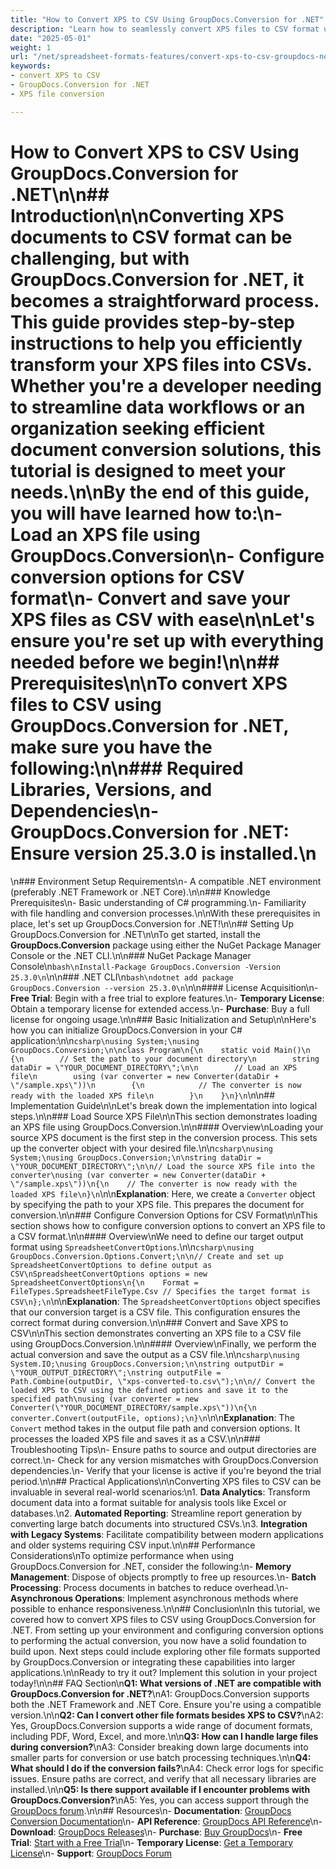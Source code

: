 ```yaml
---
title: "How to Convert XPS to CSV Using GroupDocs.Conversion for .NET"
description: "Learn how to seamlessly convert XPS files to CSV format using GroupDocs.Conversion for .NET. Follow this step-by-step guide to streamline data processing in your applications."
date: "2025-05-01"
weight: 1
url: "/net/spreadsheet-formats-features/convert-xps-to-csv-groupdocs-net/"
keywords:
- convert XPS to CSV
- GroupDocs.Conversion for .NET
- XPS file conversion

---
```



# How to Convert XPS to CSV Using GroupDocs.Conversion for .NET\n\n## Introduction\n\nConverting XPS documents to CSV format can be challenging, but with **GroupDocs.Conversion for .NET**, it becomes a straightforward process. This guide provides step-by-step instructions to help you efficiently transform your XPS files into CSVs. Whether you're a developer needing to streamline data workflows or an organization seeking efficient document conversion solutions, this tutorial is designed to meet your needs.\n\nBy the end of this guide, you will have learned how to:\n- Load an XPS file using GroupDocs.Conversion\n- Configure conversion options for CSV format\n- Convert and save your XPS files as CSV with ease\n\nLet's ensure you're set up with everything needed before we begin!\n\n## Prerequisites\n\nTo convert XPS files to CSV using **GroupDocs.Conversion for .NET**, make sure you have the following:\n\n### Required Libraries, Versions, and Dependencies\n- **GroupDocs.Conversion for .NET**: Ensure version 25.3.0 is installed.\n  
\n### Environment Setup Requirements\n- A compatible .NET environment (preferably .NET Framework or .NET Core).\n\n### Knowledge Prerequisites\n- Basic understanding of C# programming.\n- Familiarity with file handling and conversion processes.\n\nWith these prerequisites in place, let's set up GroupDocs.Conversion for .NET!\n\n## Setting Up GroupDocs.Conversion for .NET\n\nTo get started, install the **GroupDocs.Conversion** package using either the NuGet Package Manager Console or the .NET CLI.\n\n### NuGet Package Manager Console\n```bash\nInstall-Package GroupDocs.Conversion -Version 25.3.0\n```\n\n### .NET CLI\n```bash\ndotnet add package GroupDocs.Conversion --version 25.3.0\n```\n\n#### License Acquisition\n- **Free Trial**: Begin with a free trial to explore features.\n- **Temporary License**: Obtain a temporary license for extended access.\n- **Purchase**: Buy a full license for ongoing usage.\n\n### Basic Initialization and Setup\n\nHere's how you can initialize GroupDocs.Conversion in your C# application:\n\n```csharp\nusing System;\nusing GroupDocs.Conversion;\n\nclass Program\n{\n    static void Main()\n    {\n        // Set the path to your document directory\n        string dataDir = \"YOUR_DOCUMENT_DIRECTORY\";\n\n        // Load an XPS file\n        using (var converter = new Converter(dataDir + \"/sample.xps\"))\n        {\n            // The converter is now ready with the loaded XPS file\n        }\n    }\n}\n```\n\n## Implementation Guide\n\nLet's break down the implementation into logical steps.\n\n### Load Source XPS File\n\nThis section demonstrates loading an XPS file using GroupDocs.Conversion.\n\n#### Overview\nLoading your source XPS document is the first step in the conversion process. This sets up the converter object with your desired file.\n\n```csharp\nusing System;\nusing GroupDocs.Conversion;\n\nstring dataDir = \"YOUR_DOCUMENT_DIRECTORY\";\n\n// Load the source XPS file into the converter\nusing (var converter = new Converter(dataDir + \"/sample.xps\"))\n{\n    // The converter is now ready with the loaded XPS file\n}\n```\n\n**Explanation**: Here, we create a `Converter` object by specifying the path to your XPS file. This prepares the document for conversion.\n\n### Configure Conversion Options for CSV Format\n\nThis section shows how to configure conversion options to convert an XPS file to a CSV format.\n\n#### Overview\nWe need to define our target output format using `SpreadsheetConvertOptions`.\n\n```csharp\nusing GroupDocs.Conversion.Options.Convert;\n\n// Create and set up SpreadsheetConvertOptions to define output as CSV\nSpreadsheetConvertOptions options = new SpreadsheetConvertOptions\n{\n    Format = FileTypes.SpreadsheetFileType.Csv // Specifies the target format is CSV\n};\n```\n\n**Explanation**: The `SpreadsheetConvertOptions` object specifies that our conversion target is a CSV file. This configuration ensures the correct format during conversion.\n\n### Convert and Save XPS to CSV\n\nThis section demonstrates converting an XPS file to a CSV file using GroupDocs.Conversion.\n\n#### Overview\nFinally, we perform the actual conversion and save the output as a CSV file.\n\n```csharp\nusing System.IO;\nusing GroupDocs.Conversion;\n\nstring outputDir = \"YOUR_OUTPUT_DIRECTORY\";\nstring outputFile = Path.Combine(outputDir, \"xps-converted-to.csv\");\n\n// Convert the loaded XPS to CSV using the defined options and save it to the specified path\nusing (var converter = new Converter(\"YOUR_DOCUMENT_DIRECTORY/sample.xps\"))\n{\n    converter.Convert(outputFile, options);\n}\n```\n\n**Explanation**: The `Convert` method takes in the output file path and conversion options. It processes the loaded XPS file and saves it as a CSV.\n\n### Troubleshooting Tips\n- Ensure paths to source and output directories are correct.\n- Check for any version mismatches with GroupDocs.Conversion dependencies.\n- Verify that your license is active if you're beyond the trial period.\n\n## Practical Applications\n\nConverting XPS files to CSV can be invaluable in several real-world scenarios:\n1. **Data Analytics**: Transform document data into a format suitable for analysis tools like Excel or databases.\n2. **Automated Reporting**: Streamline report generation by converting large batch documents into structured CSVs.\n3. **Integration with Legacy Systems**: Facilitate compatibility between modern applications and older systems requiring CSV input.\n\n## Performance Considerations\nTo optimize performance when using GroupDocs.Conversion for .NET, consider the following:\n- **Memory Management**: Dispose of objects promptly to free up resources.\n- **Batch Processing**: Process documents in batches to reduce overhead.\n- **Asynchronous Operations**: Implement asynchronous methods where possible to enhance responsiveness.\n\n## Conclusion\nIn this tutorial, we covered how to convert XPS files to CSV using GroupDocs.Conversion for .NET. From setting up your environment and configuring conversion options to performing the actual conversion, you now have a solid foundation to build upon. Next steps could include exploring other file formats supported by GroupDocs.Conversion or integrating these capabilities into larger applications.\n\nReady to try it out? Implement this solution in your project today!\n\n## FAQ Section\n**Q1: What versions of .NET are compatible with GroupDocs.Conversion for .NET?**\nA1: GroupDocs.Conversion supports both the .NET Framework and .NET Core. Ensure you're using a compatible version.\n\n**Q2: Can I convert other file formats besides XPS to CSV?**\nA2: Yes, GroupDocs.Conversion supports a wide range of document formats, including PDF, Word, Excel, and more.\n\n**Q3: How can I handle large files during conversion?**\nA3: Consider breaking down large documents into smaller parts for conversion or use batch processing techniques.\n\n**Q4: What should I do if the conversion fails?**\nA4: Check error logs for specific issues. Ensure paths are correct, and verify that all necessary libraries are installed.\n\n**Q5: Is there support available if I encounter problems with GroupDocs.Conversion?**\nA5: Yes, you can access support through the [GroupDocs forum](https://forum.groupdocs.com/c/conversion/10).\n\n## Resources\n- **Documentation**: [GroupDocs Conversion Documentation](https://docs.groupdocs.com/conversion/net/)\n- **API Reference**: [GroupDocs API Reference](https://reference.groupdocs.com/conversion/net/)\n- **Download**: [GroupDocs Releases](https://releases.groupdocs.com/conversion/net/)\n- **Purchase**: [Buy GroupDocs](https://purchase.groupdocs.com/buy)\n- **Free Trial**: [Start with a Free Trial](https://releases.groupdocs.com/conversion/net/)\n- **Temporary License**: [Get a Temporary License](https://purchase.groupdocs.com/temporary-license/)\n- **Support**: [GroupDocs Forum](https://forum.groupdocs.com/c/conversion/10)
